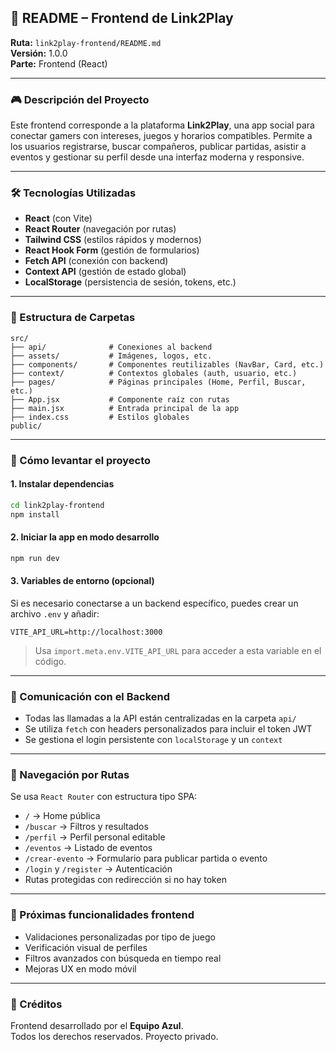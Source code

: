 ## 📘 README – Frontend de Link2Play

**Ruta:** `link2play-frontend/README.md`  
**Versión:** 1.0.0  
**Parte:** Frontend (React)

---

### 🎮 Descripción del Proyecto

Este frontend corresponde a la plataforma **Link2Play**, una app social para conectar gamers con intereses, juegos y horarios compatibles. Permite a los usuarios registrarse, buscar compañeros, publicar partidas, asistir a eventos y gestionar su perfil desde una interfaz moderna y responsive.

---

### 🛠️ Tecnologías Utilizadas

- **React** (con Vite)
- **React Router** (navegación por rutas)
- **Tailwind CSS** (estilos rápidos y modernos)
- **React Hook Form** (gestión de formularios)
- **Fetch API** (conexión con backend)
- **Context API** (gestión de estado global)
- **LocalStorage** (persistencia de sesión, tokens, etc.)

---

### 📁 Estructura de Carpetas

```
src/
├── api/              # Conexiones al backend
├── assets/           # Imágenes, logos, etc.
├── components/       # Componentes reutilizables (NavBar, Card, etc.)
├── context/          # Contextos globales (auth, usuario, etc.)
├── pages/            # Páginas principales (Home, Perfil, Buscar, etc.)
├── App.jsx           # Componente raíz con rutas
├── main.jsx          # Entrada principal de la app
├── index.css         # Estilos globales
public/
```

---

### 🚀 Cómo levantar el proyecto

#### 1. Instalar dependencias

```bash
cd link2play-frontend
npm install
```

#### 2. Iniciar la app en modo desarrollo

```bash
npm run dev
```

#### 3. Variables de entorno (opcional)

Si es necesario conectarse a un backend específico, puedes crear un archivo `.env` y añadir:

```
VITE_API_URL=http://localhost:3000
```

> Usa `import.meta.env.VITE_API_URL` para acceder a esta variable en el código.

---

### 📡 Comunicación con el Backend

- Todas las llamadas a la API están centralizadas en la carpeta `api/`
- Se utiliza `fetch` con headers personalizados para incluir el token JWT
- Se gestiona el login persistente con `localStorage` y un `context`

---

### 🔄 Navegación por Rutas

Se usa `React Router` con estructura tipo SPA:

- `/` → Home pública
- `/buscar` → Filtros y resultados
- `/perfil` → Perfil personal editable
- `/eventos` → Listado de eventos
- `/crear-evento` → Formulario para publicar partida o evento
- `/login` y `/register` → Autenticación
- Rutas protegidas con redirección si no hay token

---

### 🧪 Próximas funcionalidades frontend

- Validaciones personalizadas por tipo de juego
- Verificación visual de perfiles
- Filtros avanzados con búsqueda en tiempo real
- Mejoras UX en modo móvil

---

### 👥 Créditos

Frontend desarrollado por el **Equipo Azul**.  
Todos los derechos reservados. Proyecto privado.
